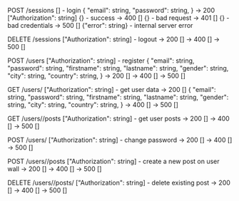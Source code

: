 POST 	/sessions				[]					- login
{
	"email": string,
	"password": string,
}
-> 200	["Authorization": string]		{}					- success
-> 400	[]					{}					- bad request
-> 401	[]					{}					- bad credentials
-> 500	[]					{"error": string}			- internal server error

DELETE 	/sessions				["Authorization": string]		- logout
-> 200	[]
-> 400	[]
-> 500	[]

POST	/users					["Authorization": string]		- register
{
	"email": string,
	"password": string,
	"firstname": string,
	"lastname": string,
	"gender": string,
	"city": string,
	"country": string,
}
-> 200	[]
-> 400	[]
-> 500	[]

GET	/users/<user-email>			["Authorization": string]		- get user data
-> 200	[]
{
	"email": string,
	"password": string,
	"firstname": string,
	"lastname": string,
	"gender": string,
	"city": string,
	"country": string,
}
-> 400	[]
-> 500	[]

GET	/users/<user-email>/posts		["Authorization": string]		- get user posts
-> 200	[]
-> 400	[]
-> 500	[]

POST	/users/<user-email>			["Authorization": string]		- change password
-> 200	[]
-> 400	[]
-> 500	[]

POST	/users/<user-email>/posts		["Authorization": string]		- create a new post on user wall
-> 200	[]
-> 400	[]
-> 500	[]

DELETE	/users/<user-email>/posts/<post-id>	["Authorization": string]		- delete existing post
-> 200	[]
-> 400	[]
-> 500	[]
